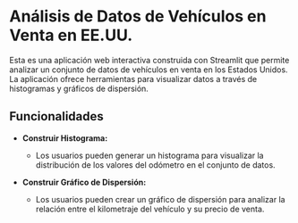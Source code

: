 # Análisis de Datos de Vehículos en Venta en EE.UU.

Esta es una aplicación web interactiva construida con Streamlit que permite analizar un conjunto de datos de vehículos en venta en los Estados Unidos. La aplicación ofrece herramientas para visualizar datos a través de histogramas y gráficos de dispersión.

## Funcionalidades

- **Construir Histograma:** 
  - Los usuarios pueden generar un histograma para visualizar la distribución de los valores del odómetro en el conjunto de datos.
  
- **Construir Gráfico de Dispersión:** 
  - Los usuarios pueden crear un gráfico de dispersión para analizar la relación entre el kilometraje del vehículo y su precio de venta.

